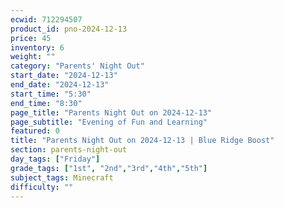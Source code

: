 ```yaml
---
ecwid: 712294507
product_id: pno-2024-12-13
price: 45
inventory: 6
weight: ""
category: "Parents' Night Out"
start_date: "2024-12-13"
end_date: "2024-12-13"
start_time: "5:30"
end_time: "8:30"
page_title: "Parents Night Out on 2024-12-13"
page_subtitle: "Evening of Fun and Learning"
featured: 0
title: "Parents Night Out on 2024-12-13 | Blue Ridge Boost"
section: parents-night-out
day_tags: ["Friday"]
grade_tags: ["1st", "2nd","3rd","4th","5th"]
subject_tags: Minecraft
difficulty: ""
---
```


